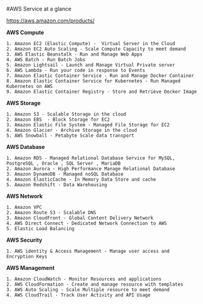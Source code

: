 #AWS Service at a glance

https://aws.amazon.com/products/

**AWS Compute**

    1. Amazon EC2 (Elastic Compute) -  Virtual Server in the Cloud 
    2. Amazon EC2 Auto Scaling - Scale Compute Capacity to meet demand
    3. AWS Elastic Beanstalk - Run and Manage Web Apps
    4. AWS Batch - Run Batch Jobs
    5. Amazon Lightsail - Launch and Manage Virtual Private server
    6. AWS Lambda - Run your code in response to Events
    7. Amazon Elastic Container Service - Run and Manage Docker Container
    8. Amazon Elastic Container Service for Kubernetes - Run Managed Kubernetes on AWS
    9. Amazon Elastic Container Registry - Store and Retrieve Docker Image 
    
    
**AWS Storage**

    1. Amazon S3 - Scalable Storage in the cloud 
    2. Amazon EBS  - Block Storage for EC2
    3. Amazon Elastic File System - Managed File Storage for EC2
    4. Amazon Glacier - Archive Storage in the cloud 
    5. AWS Snowball - Petabyte Scale data transport
  
**AWS Database**

    1. Amazon RDS - Managed Relational Database Service for MySQL, PostgreSQL , Oracle , SQL Server , MariaDB
    2. Amazon Aurora - High Performance Manage Relational Database 
    3. Amazon DynamoDB - Managed noSQL Database
    4. Amazon ElasticCache - In Memory Data Store and cache
    5. Amazon Redshift - Data Warehousing
    
**AWS Network**

    1. Amazon VPC
    2. Amazon Route S3 - Scalable DNS 
    3. Amazon CloudFront - Global Content Delivery Network
    4. AWS Direct Connect - Dedicated Network Connection to AWS
    5. Elastic Load Balancing 
    
**AWS Security**

    1. AWS identity & Access Management - Manage user access and Encryption Keys
    
**AWS Management**

    1. Amazon CloudWatch - Monitor Resources and applications 
    2. AWS CloudFormation - Create and manage resource with templates
    3. AWS Auto Scaling - Scale Multiple resource to meet demand
    4. AWS CloudTrail - Track User Activity and API Usage
    